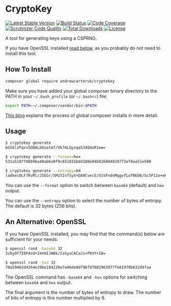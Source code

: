 # CryptoKey

[![Latest Stable Version](https://poser.pugx.org/andrewcarteruk/cryptokey/v/stable)](https://packagist.org/packages/andrewcarteruk/cryptokey)
[![Build Status](https://travis-ci.org/AndrewCarterUK/CryptoKey.svg)](https://travis-ci.org/AndrewCarterUK/CryptoKey)
[![Code Coverage](https://scrutinizer-ci.com/g/AndrewCarterUK/CryptoKey/badges/coverage.png?b=master)](https://scrutinizer-ci.com/g/AndrewCarterUK/CryptoKey/?branch=master)
[![Scrutinizer Code Quality](https://scrutinizer-ci.com/g/AndrewCarterUK/CryptoKey/badges/quality-score.png?b=master)](https://scrutinizer-ci.com/g/AndrewCarterUK/CryptoKey/?branch=master)
[![Total Downloads](https://poser.pugx.org/andrewcarteruk/cryptokey/downloads)](https://packagist.org/packages/andrewcarteruk/cryptokey)
[![License](https://poser.pugx.org/andrewcarteruk/cryptokey/license)](https://packagist.org/packages/andrewcarteruk/cryptokey)

A tool for generating keys using a CSPRNG.

If you have OpenSSL installed [read below](#an-alternative-openssl), as you probably do not need to install this tool.


## How To Install

```sh
composer global require andrewcarteruk/cryptokey
```

Make sure you have added your global composer binary directory to the PATH in your `~/.bash_profile` (or `~/.bashrc`) file:

```sh
export PATH=~/.composer/vendor/bin:$PATH
```

[This blog](https://akrabat.com/global-installation-of-php-tools-with-composer/) explains the process of global composer installs in more detail.

## Usage

```sh
$ cryptokey generate
bGS6lzFqvvSQ8ALbOxatm7/Vk7mLQyzqaS34Q4oR1ew=

$ cryptokey generate --format=hex
531a5187f08846a40ab6a9f9c651831bdd188e84b026804039773ef0aa51e500

$ cryptokey generate --entropy=64
ladkecOLF7RvMl/J5EGr/SMz5InfSyX+DA9CvecE/OiVFndnMqgvfLofNGO6/Gc5P1Io+eHYhcJphIRHCB9Kpg==
```

You can use the `--format` option to switch between `base64` (default) and `hex` output.

You can use the `--entropy` option to select the number of bytes of entropy. The default is 32 bytes (256 bits).

## An Alternative: OpenSSL

If you have OpenSSL installed, you may find that the command(s) below are sufficient for your needs:

```sh
$ openssl rand -base64 32
3cDyOf7I6P4sU+ImVmIJW8k/IzGyoCACaJi+PbVY+I8=

$ openssl rand -hex 32
78a59462d4264e29be184226e7a46de0df96f97682963977fe61970b632d9faa
```

The OpenSSL command has `-base64` and `-hex` options for switching between `base64` and `hex` output.

The final argument is the number of bytes of entropy to draw. The number of bits of entropy is this number multiplied by 8.
